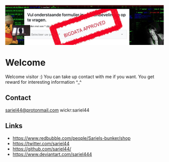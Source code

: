 <img src="0.jpg" style="display: block; align:left" />

# Welcome

Welcome visitor :) You can take up contact with me if you want. You get reward for interesting information ^_^

## Contact

sariel44@protonmail.com
wickr:sariel44

## Links

* https://www.redbubble.com/people/Sariels-bunker/shop
* https://twitter.com/sariel44
* https://github.com/sariel44/
* https://www.deviantart.com/sariel444
